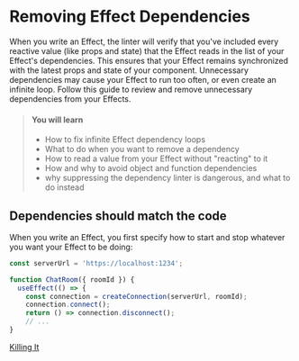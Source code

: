 # Removing Effect Dependencies

When you write an Effect, the linter will verify that you've included
every reactive value (like props and state) that the Effect reads in the
list of your Effect's dependencies. This ensures that your Effect
remains synchronized with the latest props and state of your component.
Unnecessary dependencies may cause your Effect to run too often, or even
create an infinite loop. Follow this guide to review and remove
unnecessary dependencies from your Effects.

> #### You will learn
>
> * How to fix infinite Effect dependency loops
> * What to do when you want to remove a dependency
> * How to read a value from your Effect without "reacting" to it
> * How and why to avoid object and function dependencies
> * why suppressing the dependency linter is dangerous, and what to do instead

## Dependencies should match the code

When you write an Effect, you first specify how to start and stop
whatever you want your Effect to be doing:

```javascript
const serverUrl = 'https://localhost:1234';

function ChatRoom({ roomId }) {
  useEffect(() => {
    const connection = createConnection(serverUrl, roomId);
    connection.connect();
    return () => connection.disconnect();
  	// ...
}
```

[Killing It](https://lite.duckduckgo.com/lite?kd=-1&kp=-1&q=Killing%20It)
